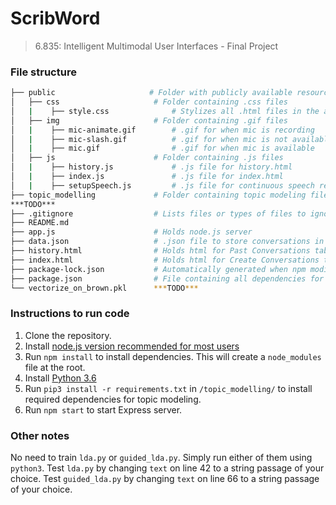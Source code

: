 # ScribWord
> 6.835: Intelligent Multimodal User Interfaces - Final Project

### File structure
```bash
├── public                     # Folder with publicly available resources
│   ├── css                     # Folder containing .css files
│   |    ├── style.css              # Stylizes all .html files in the application
│   ├── img                     # Folder containing .gif files
│   |    ├── mic-animate.gif        # .gif for when mic is recording
│   |    ├── mic-slash.gif          # .gif for when mic is not available
│   |    ├── mic.gif                # .gif for when mic is available
│   ├── js                      # Folder containing .js files
│   |    ├── history.js             # .js file for history.html
│   |    ├── index.js               # .js file for index.html
│   |    ├── setupSpeech.js         # .js file for continuous speech recognition used in history.html
├── topic_modelling             # Folder containing topic modeling files
***TODO***
├── .gitignore                  # Lists files or types of files to ignore when committing via git
├── README.md             
├── app.js                      # Holds node.js server
├── data.json                   # .json file to store conversations in memory
├── history.html                # Holds html for Past Conversations tab
├── index.html                  # Holds html for Create Conversations tab
├── package-lock.json           # Automatically generated when npm modifies either the node_modules or package.json
├── package.json                # File containing all dependencies for node.js app
└── vectorize_on_brown.pkl      ***TODO***
```

### Instructions to run code

1. Clone the repository.
2. Install [node.js version recommended for most users](https://nodejs.org/en/)
3. Run ```npm install``` to install dependencies. This will create a `node_modules` file at the root.
4. Install [Python 3.6](https://www.python.org/downloads/release/python-365/)
5. Run ```pip3 install -r requirements.txt``` in ```/topic_modelling/``` to install required dependencies for topic modeling.
6. Run ```npm start``` to start Express server.

### Other notes
No need to train ```lda.py``` or ```guided_lda.py```. Simply run either of them using ```python3```.
Test ```lda.py``` by changing ```text``` on line 42 to a string passage of your choice.
Test ```guided_lda.py``` by changing ```text``` on line 66 to a string passage of your choice.
